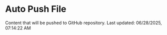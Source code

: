 # Auto Push File

Content that will be pushed to GitHub repository.
Last updated: 06/28/2025, 07:14:22 AM